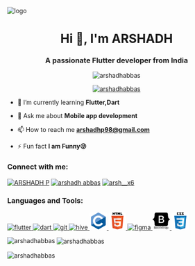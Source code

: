 ![logo](https://coding.blog/img/account-banner.svg)
<h1 align="center">Hi 👋, I'm ARSHADH</h1>
<h3 align="center">A passionate Flutter developer from India</h3>

<!-- <img align="right" src="https://raw.githubusercontent.com/flutter-view/website/master/images/flutter-view-demo-anim.gif" width="300" alt="coding"> -->

<p align="center"> <img src="https://komarev.com/ghpvc/?username=arshadhabbas&label=Profile%20views&color=0e75b6&style=flat" alt="arshadhabbas" /> </p>

<p align="center"> <a href="https://github.com/ryo-ma/github-profile-trophy"><img src="https://github-profile-trophy.vercel.app/?username=arshadhabbas" alt="arshadhabbas" /></a> </p>


- 🌱 I’m currently learning **Flutter,Dart**

- 💬 Ask me about **Mobile app development**

- 📫 How to reach me **arshadhp98@gmail.com**

- ⚡ Fun fact **I am Funny😜**

<h3 align="left">Connect with me:</h3>
<p align="left">
<a href="https://linkedin.com/in/arshadh-p-624171271" target="blank"><img align="center" src="https://raw.githubusercontent.com/rahuldkjain/github-profile-readme-generator/master/src/images/icons/Social/linked-in-alt.svg" alt="ARSHADH P" height="30" width="40" /></a>
<a href="https://fb.com/arshadh abbas" target="blank"><img align="center" src="https://raw.githubusercontent.com/rahuldkjain/github-profile-readme-generator/master/src/images/icons/Social/facebook.svg" alt="arshadh abbas" height="30" width="40" /></a>
<a href="https://instagram.com/arsh__x6" target="blank"><img align="center" src="https://raw.githubusercontent.com/rahuldkjain/github-profile-readme-generator/master/src/images/icons/Social/instagram.svg" alt="arsh__x6" height="30" width="40" /></a>
</p>

<h3 align="left">Languages and Tools:</h3>
<p align="left"> <a href="https://flutter.dev" target="_blank" rel="noreferrer"> <img src="https://www.vectorlogo.zone/logos/flutterio/flutterio-icon.svg" alt="flutter" width="40" height="40"/> </a> <a href="https://dart.dev" target="_blank" rel="noreferrer"> <img src="https://www.vectorlogo.zone/logos/dartlang/dartlang-icon.svg" alt="dart" width="40" height="40"/> </a> <a href="https://git-scm.com/" target="_blank" rel="noreferrer"> <img src="https://www.vectorlogo.zone/logos/git-scm/git-scm-icon.svg" alt="git" width="40" height="40"/> </a> <a href="https://hive.apache.org/" target="_blank" rel="noreferrer"> <img src="https://www.vectorlogo.zone/logos/apache_hive/apache_hive-icon.svg" alt="hive" width="40" height="40"/> </a> <a href="https://www.cprogramming.com/" target="_blank" rel="noreferrer"> <img src="https://raw.githubusercontent.com/devicons/devicon/master/icons/c/c-original.svg" alt="c" width="40" height="40"/> </a> <a href="https://www.w3.org/html/" target="_blank" rel="noreferrer"> <img src="https://raw.githubusercontent.com/devicons/devicon/master/icons/html5/html5-original-wordmark.svg" alt="html5" width="40" height="40"/> </a> <a href="https://www.figma.com/" target="_blank" rel="noreferrer"> <img src="https://www.vectorlogo.zone/logos/figma/figma-icon.svg" alt="figma" width="40" height="40"/> </a> <a href="https://getbootstrap.com" target="_blank" rel="noreferrer"> <img src="https://raw.githubusercontent.com/devicons/devicon/master/icons/bootstrap/bootstrap-plain-wordmark.svg" alt="bootstrap" width="40" height="40"/> </a> <a href="https://www.w3schools.com/css/" target="_blank" rel="noreferrer"> <img src="https://raw.githubusercontent.com/devicons/devicon/master/icons/css3/css3-original-wordmark.svg" alt="css3" width="40" height="40"/> </a> </p>

<p><img align="left" src="https://github-readme-stats.vercel.app/api/top-langs?username=arshadhabbas&show_icons=true&locale=en&layout=compact" alt="arshadhabbas" /></p>

<p>&nbsp;<img align="center" src="https://github-readme-stats.vercel.app/api?username=arshadhabbas&show_icons=true&locale=en" alt="arshadhabbas" /></p>

<p><img align="center" src="https://github-readme-streak-stats.herokuapp.com/?user=arshadhabbas&" alt="arshadhabbas" /></p>
